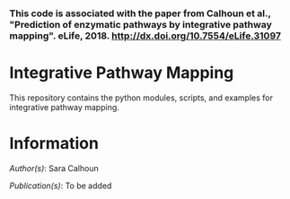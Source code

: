 
### This code is associated with the paper from Calhoun et al., "Prediction of enzymatic pathways by integrative pathway mapping". eLife, 2018. http://dx.doi.org/10.7554/eLife.31097

# Integrative Pathway Mapping

This repository contains the python modules, scripts, and examples for integrative pathway mapping.


# Information
_Author(s)_: Sara Calhoun

_Publication(s)_: To be added
